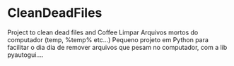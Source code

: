 # CleanDeadFiles
Project to clean dead files and Coffee
Limpar Arquivos mortos do computador (temp, %temp% etc...)
Pequeno projeto em Python para facilitar o dia dia de remover arquivos que pesam no computador, com a lib pyautogui....
